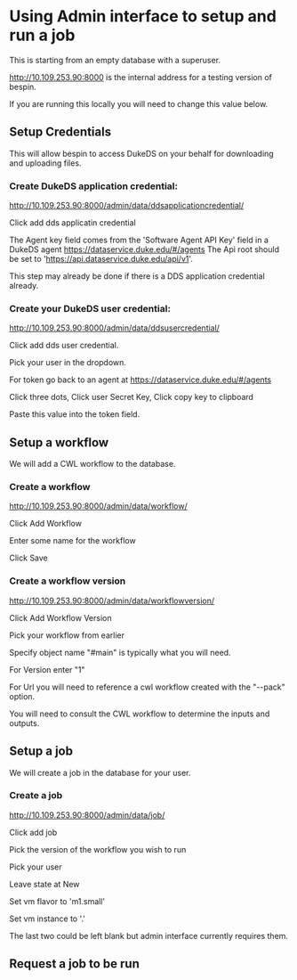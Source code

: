 # Using Admin interface to setup and run a job
This is starting from an empty database with a superuser.

http://10.109.253.90:8000 is the internal address for a testing version of bespin.

If you are running this locally you will need to change this value below.

## Setup Credentials

This will allow bespin to access DukeDS on your behalf for downloading and uploading files.

### Create DukeDS application credential:
http://10.109.253.90:8000/admin/data/ddsapplicationcredential/

Click add dds applicatin credential

The Agent key field comes from the 'Software Agent API Key' field in a DukeDS agent https://dataservice.duke.edu/#/agents
The Api root should be set to 'https://api.dataservice.duke.edu/api/v1'.

This step may already be done if there is a DDS application credential already.

### Create your DukeDS user credential:
http://10.109.253.90:8000/admin/data/ddsusercredential/

Click add dds user credential.

Pick your user in the dropdown.

For token go back to an agent at https://dataservice.duke.edu/#/agents

Click three dots, Click user Secret Key, Click copy key to clipboard

Paste this value into the token field.

## Setup a workflow
We will add a CWL workflow to the database.

### Create a workflow
http://10.109.253.90:8000/admin/data/workflow/

Click Add Workflow

Enter some name for the workflow

Click Save


### Create a workflow version
http://10.109.253.90:8000/admin/data/workflowversion/

Click Add Workflow Version

Pick your workflow from earlier

Specify object name "#main" is typically what you will need.

For Version enter "1"

For Url you will need to reference a cwl workflow created with the "--pack" option.

You will need to consult the CWL workflow to determine the inputs and outputs.

## Setup a job
We will create a job in the database for your user.

### Create a job
http://10.109.253.90:8000/admin/data/job/

Click add job

Pick the version of the workflow you wish to run

Pick your user

Leave state at New

Set vm flavor to 'm1.small'

Set vm instance to '.'

The last two could be left blank but admin interface currently requires them.


## Request a job to be run




